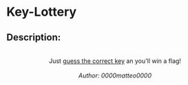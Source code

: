 
# Key-Lottery
## Description:
<br>
<center>Just <a href="http://key-lottery.challs.m0lecon.it">guess the correct key</a> an you'll win a flag!<br><br>
<i>Author: 0000matteo0000</i></center>

